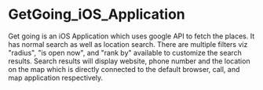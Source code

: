 # GetGoing_iOS_Application
Get going is an iOS Application which uses google API to fetch the places. It has normal search as well as location search. There are multiple filters viz "radius", "is open now", and "rank by" available to customize the search results. Search results will display website, phone number and the location on the map which is directly connected to the default browser, call, and map application respectively.
